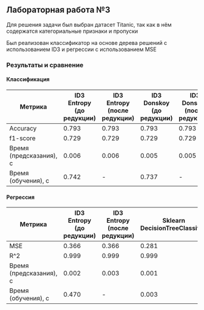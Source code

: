 ## Лабораторная работа №3

Для решения задачи был выбран датасет Titanic, так как в нём содержатся категориальные признаки и пропуски

Был реализован классификатор на основе дерева решений с использованием ID3 и регресcии с использованием MSE


### Результаты и сравнение

#### Классификация

| Метрика                 | ID3 Entropy (до редукции) | ID3 Entropy (после редукции) | ID3 Donskoy (до редукции) | ID3 Donskoy (после редукции) | Sklearn DecisionTreeClassifier |
|-------------------------|---------------------------|------------------------------|---------------------------|------------------------------|--------------------------------|
| Accuracy                | 0.793                   | 0.793                       | 0.793                     | 0.793                        | 0.804                        |
| f1-score                | 0.729                   | 0.729                       | 0.729                     | 0.729                        | 0.744                         |
| Время (предсказания), с | 0.006                 | 0.006                        | 0.005                      | 0.005                        |  0.000                      |
| Время (обучения), с     | 0.742                | -                            | 0.737                         | -                            |  0.002                      |


#### Регрессия

| Метрика                 | ID3 Entropy (до редукции) | ID3 Entropy (после редукции) | Sklearn DecisionTreeClassifier |
|-------------------------|---------------------------|------------------------------|--------------------------------|
| MSE                | 0.366                     | 0.366                       | 0.281                          |
| R^2                | 0.999                     | 0.999                       | 0.999                          |
| Время (предсказания), с | 0.002                     | 0.003                        | 0.001                         |
| Время (обучения), с     | 0.470                     | -                            | 0.003                          |
